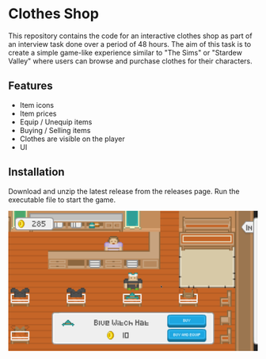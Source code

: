 # Clothes Shop

This repository contains the code for an interactive clothes shop as part of an interview task done over a period of 48 hours. The aim of this task is to create a simple game-like experience similar to "The Sims" or "Stardew Valley" where users can browse and purchase clothes for their characters.

## Features

- Item icons
- Item prices
- Equip / Unequip items
- Buying / Selling items
- Clothes are visible on the player
- UI

## Installation

Download and unzip the latest release from the releases page. Run the executable file to start the game.

![Screenshot](docs/img.png)